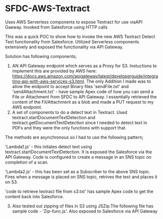 # SFDC-AWS-Textract
Uses AWS Serverless components to expose Textract for use viaAPI Gaeway. Invoked from Salesforce using HTTP calls

This was a quick POC to show how to invoke the new AWS Textract Detect Text functionality from Salesforce. Utilized Serverless components extensively and exposed the functionality via API Gateway.

Solution has following components;
1) AN API Gateway endpoint which serves as a Proxy for S3. Instuctions to implement this are provided by AWS here:
  https://docs.aws.amazon.com/apigateway/latest/developerguide/integrating-api-with-aws-services-s3.html. The only Addition I made was to allow the endpoint to accept Binary files
  'sendFile.txt' and 'sendAttachment.txt' - have sample Apex code of how you can send a File or Attachment from SFDC to API Gateway. I essentially retrieved the content of the Fil/Attachment as a blob and made a PUT request to my AWS endpoint.
2) A set of components to do a detect text in Textract. Used textract.startDocumentTextDetection and textract.getDocumentTextDetection since I needed to detect text in PDFs and they were the only functions with support that.

  The methods are asynchronous so I had to use the following pattern;

   'Lambda1.js' - this initates detect text using textract.startDocumentTextDetection. It is exposed the Salesforce via the API Gateway. Code is configured to create a message in an SNS topic on completion of a scan.

   'Lambda2.js' - this has been set as a Subscriber to the above SNS topic. Fires when a message is placed on SNS topic, retrives the text and places it on S3.
   
   'code to retrieve textract file from s3.txt' has sample Apex code to get the content back into Salesforce.

3) Also tested out zipping of files in S3 using JSZip.The following file has sample code - 'Zip-func.js'. Also exposed to Salesforce via API Gateway
